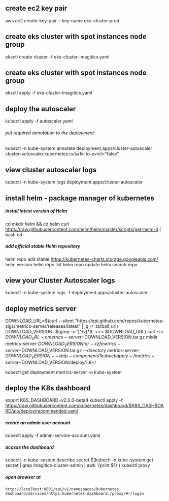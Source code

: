 ## create ec2 key pair 
aws ec2 create-key-pair --key-name eks-cluster-prod

## create eks cluster with spot instances node group
eksctl create cluster -f eks-cluster-imagitics.yaml

## create eks cluster with spot instances node group
eksctl apply -f eks-cluster-imagitics.yaml

## deploy the autoscaler
kubectl apply -f autoscaler.yaml

###### put required annotation to the deployment:
kubectl -n kube-system annotate deployment.apps/cluster-autoscaler cluster-autoscaler.kubernetes.io/safe-to-evict="false"

## view cluster autoscaler logs
kubectl -n kube-system logs deployment.apps/cluster-autoscaler

## install helm - package manager of kubernetes
##### install latest version of Helm
cd 
mkdir helm && cd helm
curl https://raw.githubusercontent.com/helm/helm/master/scripts/get-helm-3 | bash
cd -

##### add official stable Helm repository
helm repo add stable https://kubernetes-charts.storage.googleapis.com/
helm version
helm repo list
helm repo update
helm search repo

## view your Cluster Autoscaler logs
kubectl -n kube-system logs -f deployment.apps/cluster-autoscaler

## deploy metrics server
DOWNLOAD_URL=$(curl --silent "https://api.github.com/repos/kubernetes-sigs/metrics-server/releases/latest" | jq -r .tarball_url) 
DOWNLOAD_VERSION=$(grep -o '[^/v]*$' <<< $DOWNLOAD_URL)
curl -Ls $DOWNLOAD_URL -o metrics-server-$DOWNLOAD_VERSION.tar.gz
mkdir metrics-server-$DOWNLOAD_VERSION
tar -xzf metrics-server-$DOWNLOAD_VERSION.tar.gz --directory metrics-server-$DOWNLOAD_VERSION --strip-components 1
kubectl apply -f metrics-server-$DOWNLOAD_VERSION/deploy/1.8+/

kubectl get deployment metrics-server -n kube-system

## deploy the K8s dashboard
export K8S_DASHBOARD=v2.0.0-beta4
kubectl apply -f https://raw.githubusercontent.com/kubernetes/dashboard/$K8S_DASHBOARD/aio/deploy/recommended.yaml

##### create an admin user account
kubectl apply -f admin-service-account.yaml
   
##### access the dashboard
kubectl -n kube-system describe secret $(kubectl -n kube-system get secret | grep imagitics-cluster-admin | awk '{print $1}')
kubectl proxy

##### open browser at 
`http://localhost:8001/api/v1/namespaces/kubernetes-dashboard/services/https:kubernetes-dashboard:/proxy/#!/login`


